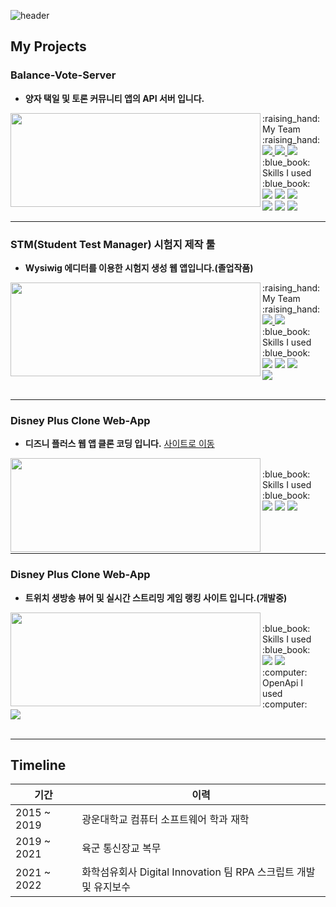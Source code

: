 ![header](https://capsule-render.vercel.app/api?type=waving&color=gradient&customColorList=0&height=250&section=header&text=안녕하세요?%20"최준만"%20입니다.&fontSize=60)




## My Projects
### Balance-Vote-Server
* **양자 택일 및 토론 커뮤니티 앱의 API 서버 입니다.**
<a href="https://github.com/Balance-Vote/Balance-Vote-Server">
  <img align="left" height="150px" width="400px" src="https://github-readme-stats.vercel.app/api/pin?username=Balance-Vote&repo=Balance-Vote-Server&title_color=ffeceb&icon_color=ffeceb&text_color=ffeceb&bg_color=ffa69e"><p></p></img> 
</a>
<div align ="left">
  :raising_hand: My Team :raising_hand: <br>
  <a href="https://github.com/LeeDongGeon1996">
    <img src="https://img.shields.io/badge/LeeDongGeon1996-FFD5D1?style=for-the-badge"/> 
  </a>
  <a href="https://github.com/CrewDaniel">
    <img src="https://img.shields.io/badge/CrewDaniel-FFD5D1?style=for-the-badge"/> 
  </a>
  <a href="https://github.com/kjh9589">
    <img src="https://img.shields.io/badge/kjh9589-FFD5D1?style=for-the-badge"/> 
  </a>
    <br>
  :blue_book: Skills I used :blue_book: <br>
  <img src="https://img.shields.io/badge/Spring Boot-6DB33F?style=for-the-badge&logo=Spring Boot&logoColor=FFFFFF"/>
  <img src="https://img.shields.io/badge/Github Actions-2088FF?style=for-the-badge&logo=Github Actions&logoColor=FFFFFF"/>
  <img src="https://img.shields.io/badge/MySQL-4479A1?style=for-the-badge&logo=MySQL&logoColor=FFFFFF"/>
  <br>
  <img src="https://img.shields.io/badge/AWS-569A31?style=for-the-badge&logo=Amazon AWS&logoColor=FFFFFF"/>
  <img src="https://img.shields.io/badge/Amazon S3-569A31?style=for-the-badge&logo=Amazon S3&logoColor=FFFFFF"/>
  <img src="https://img.shields.io/badge/Amazon EC2-569A31?style=for-the-badge&logo=Amazon EC2&logoColor=FFFFFF"/>
</div>

---
### STM(Student Test Manager) 시험지 제작 툴
* **Wysiwig 에디터를 이용한 시험지 생성 웹 앱입니다.(졸업작품)**

<a href="https://github.com/LeeDongGeon1996/STM">
  <img align="left" height="150px" width="400px" src="https://github-readme-stats.vercel.app/api/pin?username=LeeDongGeon1996&repo=STM&title_color=ffeceb&icon_color=ffeceb&text_color=ffeceb&bg_color=ffa69e"><p></p></img>
</a>

<div align ="left">
  :raising_hand: My Team :raising_hand: <br>
  <a href="https://github.com/LeeDongGeon1996">
    <img src="https://img.shields.io/badge/LeeDongGeon1996-FFD5D1?style=for-the-badge"/> 
  </a>
  <a href="https://github.com/sealotus1996">
    <img src="https://img.shields.io/badge/sealotus1996-FFD5D1?style=for-the-badge"/> 
  </a>
    <br>
  :blue_book: Skills I used :blue_book: <br>
  <img src="https://img.shields.io/badge/JQuery-0769AD?style=for-the-badge&logo=JQuery&logoColor=FFFFFF"/>
  <img src="https://img.shields.io/badge/Spring-6DB33F?style=for-the-badge&logo=Spring&logoColor=FFFFFF"/>
  <img src="https://img.shields.io/badge/MongoDB-47A248?style=for-the-badge&logo=MongoDB&logoColor=FFFFFF"/>
  <br>
  <img src="https://img.shields.io/badge/CKEditor-0287D0?style=for-the-badge&logo=CKEditor&logoColor=FFFFFF"/>
</div>
<br>

---
### Disney Plus Clone Web-App
* **디즈니 플러스 웹 앱 클론 코딩 입니다.**
<a href="https://junman95.github.io/disneyplus-clone/">사이트로 이동</a>

<a href="https://github.com/junman95/disneyplus-clone">
  <img align="left" height="150px" width="400px" src="https://github-readme-stats.vercel.app/api/pin?username=junman95&repo=disneyplus-clone&title_color=ffeceb&icon_color=ffeceb&text_color=ffeceb&bg_color=ffa69e"><p></p></img>
</a>

<div align ="left">
  <br>
  :blue_book: Skills I used :blue_book: <br>
  <img src="https://img.shields.io/badge/React-61DAFB?style=for-the-badge&logo=React&logoColor=FFFFFF"/>
  <img src="https://img.shields.io/badge/Redux-764ABC?style=for-the-badge&logo=Redux&logoColor=FFFFFF"/>
  <img src="https://img.shields.io/badge/Firestore-FFCA28?style=for-the-badge&logo=Firebase&logoColor=FFFFFF"/>
</div>  
<br><br><br>

---
### Disney Plus Clone Web-App
* **트위치 생방송 뷰어 및 실시간 스트리밍 게임 랭킹 사이트 입니다.(개발중)**

<a href="https://github.com/junman95/TwitchGameAnalysis">
  <img align="left" height="150px" width="400px" src="https://github-readme-stats.vercel.app/api/pin?username=junman95&repo=TwitchGameAnalysis&title_color=ffeceb&icon_color=ffeceb&text_color=ffeceb&bg_color=ffa69e"><p></p></img>
</a>

<div align ="left">
  <br>
  :blue_book: Skills I used :blue_book: <br>
  <img src="https://img.shields.io/badge/React-61DAFB?style=for-the-badge&logo=React&logoColor=FFFFFF"/>
  <img src="https://img.shields.io/badge/Redux-764ABC?style=for-the-badge&logo=Redux&logoColor=FFFFFF"/>
  <br>
  :computer: OpenApi I used :computer: <br>
  <a href="https://dev.twitch.tv/docs/api/">
    <img src="https://img.shields.io/badge/Twitch Api-9146FF?style=for-the-badge&logo=Twitch&logoColor=FFFFFF"/>
  </a>
</div>  
<br>

---
## Timeline
| 기간 | 이력 |
|------|-----|
|2015 ~ 2019 | 광운대학교 컴퓨터 소프트웨어 학과 재학 |
|2019 ~ 2021 | 육군 통신장교 복무 |
|2021 ~ 2022 | 화학섬유회사 Digital Innovation 팀 RPA 스크립트 개발 및 유지보수 |
</div>
